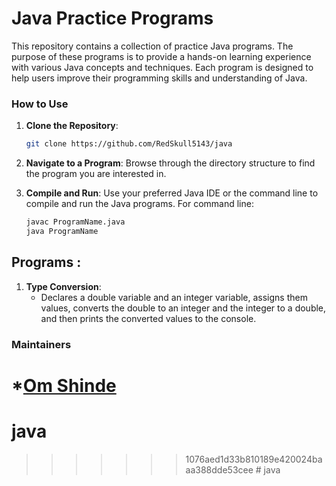 
# Java Practice Programs
This repository contains a collection of practice Java programs. The purpose of these programs is to provide a hands-on learning experience with various Java concepts and techniques. Each program is designed to help users improve their programming skills and understanding of Java.

### How to Use
1. **Clone the Repository**:  
    ```bash
   git clone https://github.com/RedSkull5143/java
    ``` 

2. **Navigate to a Program**: Browse through the directory structure to find the program you are interested in.


3. **Compile and Run**: Use your preferred Java IDE or the command line to compile and run the Java programs. 
 For command line:
   ```bash
   javac ProgramName.java
   java ProgramName

## Programs : 

1. **Type Conversion**:
    - Declares a double variable and an integer variable, assigns them values, converts the double to an integer and the integer to a double, and then prints the converted values to the console.



### Maintainers
*[Om Shinde](https://github.com/RedSkull5143)
=======
# java
>>>>>>> 1076aed1d33b810189e420024baaa388dde53cee
#   j a v a 
 
 